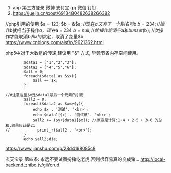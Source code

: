 1. app 第三方登录
	微博
	支付宝
	qq
	微信
	钉钉
2. https://juejin.cn/post/6913480482638266382


//php引用的使用
$a = 123;
$b = &$a;   //现在$a又有了一个别名叫$b
$b = 234;   //操作$b就相当于操作$a，现在$a = 234
$b = null;  //此操作能清空$a和$b
unset($b);  //次操作才能取消$b和$a的绑定，取消了变量$b
https://www.cnblogs.com/alsf/p/9621362.html

php5中对于大数组的传递,建议用 "&" 方式, 毕竟节省内存空间使用。

```
        $data1 = ["1","2","3"];
        $data2 = ["4","5","6"];
        $all = 0;
        foreach($data1 as &$x){
            $all += $x;
        }

//#注意这里$x是$data1最后一个元素的引用
        $all2 = 0;
        foreach($data2 as $x=>$y){
            echo $x . '测试'. '<br>';
            echo $data1[$x] . '测试燕'. '<br>';
            $all2 += ($y+$data1[$x]); //原意是计算:1+4 + 2+5 + 3+6 的总和,结果应该是21
//            print_r($all2 . '<br>');
        }
        echo $all2;die;

```
https://www.jianshu.com/p/28d4198085c8


玄天宝录
第四条: 永远不要试图扮猪吃老虎,否则很容易真的变成猪...
http://local-backend.zhibo.tv/gii/crud
